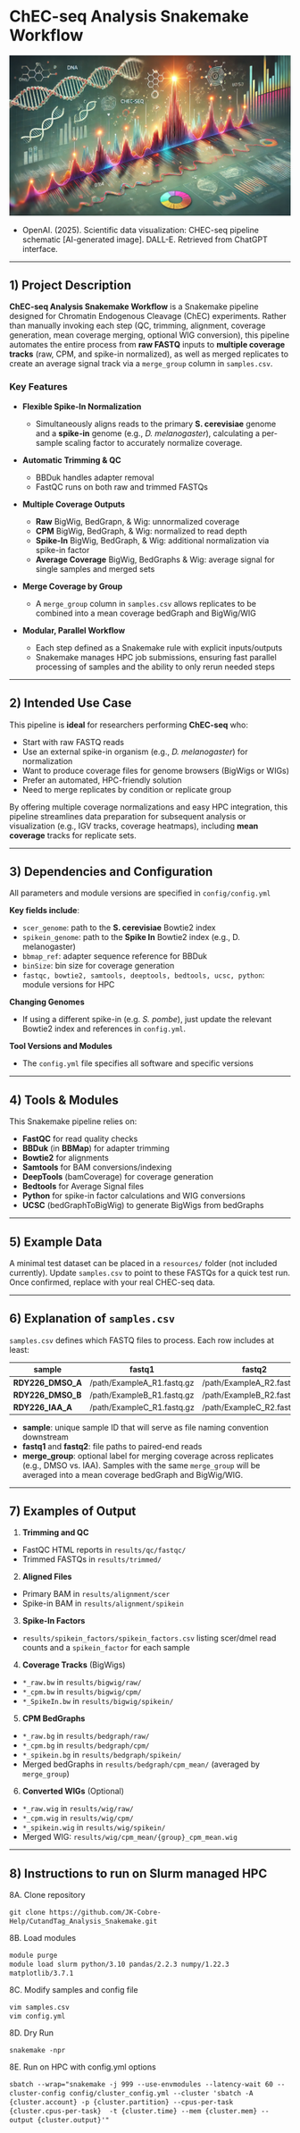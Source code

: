 # ChEC-seq Analysis Snakemake Workflow

![CHEC Analysis](/images/CHECSeq_pipeline.png)  
- OpenAI. (2025). Scientific data visualization: CHEC-seq pipeline schematic [AI-generated image]. DALL-E. Retrieved from ChatGPT interface.

---

## 1) Project Description

**ChEC-seq Analysis Snakemake Workflow** is a Snakemake pipeline designed for Chromatin Endogenous Cleavage (ChEC) experiments. Rather than manually invoking each step (QC, trimming, alignment, coverage generation, mean coverage merging, optional WIG conversion), this pipeline automates the entire process from **raw FASTQ** inputs to **multiple coverage tracks** (raw, CPM, and spike-in normalized), as well as merged replicates to create an average signal track via a `merge_group` column in `samples.csv`.

### Key Features

- **Flexible Spike-In Normalization**  
  + Simultaneously aligns reads to the primary **S. cerevisiae** genome and a **spike-in** genome (e.g., *D. melanogaster*), calculating a per-sample scaling factor to accurately normalize coverage.

- **Automatic Trimming & QC**  
  + BBDuk handles adapter removal  
  + FastQC runs on both raw and trimmed FASTQs

- **Multiple Coverage Outputs**  
  + **Raw** BigWig, BedGrapn, & Wig: unnormalized coverage  
  + **CPM** BigWig, BedGraph, & Wig: normalized to read depth  
  + **Spike-In** BigWig, BedGraph, & Wig: additional normalization via spike-in factor  
  + **Average Coverage** BigWig, BedGraphs & Wig: average signal for single samples and merged sets

- **Merge Coverage by Group**  
  + A `merge_group` column in `samples.csv` allows replicates to be combined into a mean coverage bedGraph and BigWig/WIG

- **Modular, Parallel Workflow**  
  + Each step defined as a Snakemake rule with explicit inputs/outputs  
  + Snakemake manages HPC job submissions, ensuring fast parallel processing of samples and the ability to only rerun needed steps

---

## 2) Intended Use Case

This pipeline is **ideal** for researchers performing **ChEC-seq** who:

- Start with raw FASTQ reads  
- Use an external spike-in organism (e.g., *D. melanogaster*) for normalization   
- Want to produce coverage files for genome browsers (BigWigs or WIGs)  
- Prefer an automated, HPC-friendly solution  
- Need to merge replicates by condition or replicate group

By offering multiple coverage normalizations and easy HPC integration, this pipeline streamlines data preparation for subsequent analysis or visualization (e.g., IGV tracks, coverage heatmaps), including **mean coverage** tracks for replicate sets.

---

## 3) Dependencies and Configuration

All parameters and module versions are specified in `config/config.yml`

**Key fields include**:
- `scer_genome`: path to the **S. cerevisiae** Bowtie2 index  
- `spikein_genome`: path to the **Spike In** Bowtie2 index (e.g., D. melanogaster)  
- `bbmap_ref`: adapter sequence reference for BBDuk  
- `binSize`: bin size for coverage generation  
- `fastqc, bowtie2, samtools, deeptools, bedtools, ucsc, python`: module versions for HPC

**Changing Genomes**  
+ If using a different spike-in (e.g. *S. pombe*), just update the relevant Bowtie2 index and references in `config.yml`.

**Tool Versions and Modules**  
+ The `config.yml` file specifies all software and specific versions

---

## 4) Tools & Modules

This Snakemake pipeline relies on:
- **FastQC** for read quality checks  
- **BBDuk** (in **BBMap**) for adapter trimming  
- **Bowtie2** for alignments  
- **Samtools** for BAM conversions/indexing  
- **DeepTools** (bamCoverage) for coverage generation  
- **Bedtools** for Average Signal files
- **Python** for spike-in factor calculations and WIG conversions
- **UCSC** (bedGraphToBigWig) to generate BigWigs from bedGraphs

---

## 5) Example Data

A minimal test dataset can be placed in a `resources/` folder (not included currently). Update `samples.csv` to point to these FASTQs for a quick test run. Once confirmed, replace with your real CHEC-seq data.

---

## 6) Explanation of `samples.csv`

`samples.csv` defines which FASTQ files to process. Each row includes at least:

| sample             | fastq1                        | fastq2                       | merge_group |
|--------------------|-------------------------------|------------------------------|-------------|
| **RDY226_DMSO_A**  | /path/ExampleA_R1.fastq.gz    | /path/ExampleA_R2.fastq.gz   | DMSO        |
| **RDY226_DMSO_B**  | /path/ExampleB_R1.fastq.gz    | /path/ExampleB_R2.fastq.gz   | DMSO        |
| **RDY226_IAA_A**   | /path/ExampleC_R1.fastq.gz    | /path/ExampleC_R2.fastq.gz   | IAA         |

+ **sample**: unique sample ID that will serve as file naming convention downstream  
+ **fastq1** and **fastq2**: file paths to paired-end reads  
+ **merge_group**: optional label for merging coverage across replicates (e.g., DMSO vs. IAA). Samples with the same `merge_group` will be averaged into a mean coverage bedGraph and BigWig/WIG.

---

## 7) Examples of Output

1. **Trimming and QC**  
  + FastQC HTML reports in `results/qc/fastqc/`  
  + Trimmed FASTQs in `results/trimmed/`

2. **Aligned Files**  
  + Primary BAM in `results/alignment/scer`  
  + Spike-in BAM in `results/alignment/spikein`

3. **Spike-In Factors**  
  + `results/spikein_factors/spikein_factors.csv` listing scer/dmel read counts and a `spikein_factor` for each sample

4. **Coverage Tracks** (BigWigs)  
  + `*_raw.bw` in `results/bigwig/raw/`  
  + `*_cpm.bw` in `results/bigwig/cpm/`  
  + `*_SpikeIn.bw` in `results/bigwig/spikein/`  

5. **CPM BedGraphs**
  + `*_raw.bg` in `results/bedgraph/raw/`  
  + `*_cpm.bg` in `results/bedgraph/cpm/`  
  + `*_spikein.bg` in `results/bedgraph/spikein/`    
  + Merged bedGraphs in `results/bedgraph/cpm_mean/` (averaged by `merge_group`)  

6. **Converted WIGs** (Optional)
  + `*_raw.wig` in `results/wig/raw/`  
  + `*_cpm.wig` in `results/wig/cpm/`  
  + `*_spikein.wig` in `results/wig/spikein/`       
  + Merged WIG: `results/wig/cpm_mean/{group}_cpm_mean.wig`

---

## 8) Instructions to run on Slurm managed HPC
8A. Clone repository
```
git clone https://github.com/JK-Cobre-Help/CutandTag_Analysis_Snakemake.git
```
8B. Load modules
```
module purge
module load slurm python/3.10 pandas/2.2.3 numpy/1.22.3 matplotlib/3.7.1
```
8C. Modify samples and config file
```
vim samples.csv
vim config.yml
```
8D. Dry Run
```
snakemake -npr
```
8E. Run on HPC with config.yml options
```
sbatch --wrap="snakemake -j 999 --use-envmodules --latency-wait 60 --cluster-config config/cluster_config.yml --cluster 'sbatch -A {cluster.account} -p {cluster.partition} --cpus-per-task {cluster.cpus-per-task}  -t {cluster.time} --mem {cluster.mem} --output {cluster.output}'"
```
